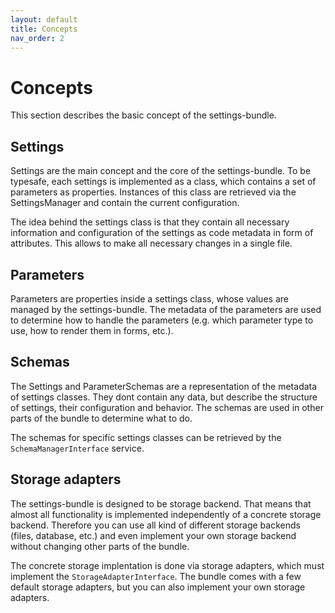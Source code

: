 ```yaml
---
layout: default
title: Concepts
nav_order: 2
---
```


# Concepts

This section describes the basic concept of the settings-bundle.

## Settings

Settings are the main concept and the core of the settings-bundle.
To be typesafe, each settings is implemented as a class, which contains a set of parameters as properties.
Instances of this class are retrieved via the SettingsManager and contain the current configuration.

The idea behind the settings class is that they contain all necessary information and configuration of the settings as code metadata
in form of attributes. This allows to make all necessary changes in a single file.

## Parameters

Parameters are properties inside a settings class, whose values are managed by the settings-bundle. The metadata of the parameters are used to determine how to handle the parameters (e.g. which parameter type to use, how to render them in forms, etc.).

## Schemas

The Settings and ParameterSchemas are a representation of the metadata of settings classes. They dont contain any data, but describe the structure of settings, their configuration and behavior. The schemas are used in other parts of the bundle to determine what to do.

The schemas for specific settings classes can be retrieved by the `SchemaManagerInterface` service.

## Storage adapters
The settings-bundle is designed to be storage backend. That means that almost all functionality is implemented independently of a concrete storage backend. Therefore you can use all kind of different storage backends (files, database, etc.) and even implement your own storage backend without changing other parts of the bundle.

The concrete storage implentation is done via storage adapters, which must implement the `StorageAdapterInterface`. The bundle comes with a few default storage adapters, but you can also implement your own storage adapters.
